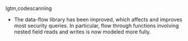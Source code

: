 lgtm,codescanning
* The data-flow library has been improved, which affects and improves most security queries. In particular,
  flow through functions involving nested field reads and writes is now modeled more fully.
